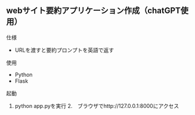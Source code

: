 ## webサイト要約アプリケーション作成（chatGPT使用）

仕様
- URLを渡すと要約プロンプトを英語で返す

使用
- Python
- Flask

起動
1. python app.pyを実行
2.　ブラウザでhttp://127.0.0.1:8000にアクセス
